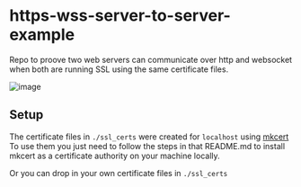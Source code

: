 # https-wss-server-to-server-example

Repo to proove two web servers can communicate over http and websocket when both are running SSL using the same
certificate files.

![image](https://user-images.githubusercontent.com/2157412/236303914-70f57daf-4e57-42d9-b3f7-d53d60c8d4d2.png)

## Setup

The certificate files in `./ssl_certs` were created for `localhost`
using [mkcert](https://github.com/FiloSottile/mkcert)
To use them you just need to follow the steps in that README.md to install mkcert as a certificate authority on
your machine locally.

Or you can drop in your own certificate files in `./ssl_certs`
